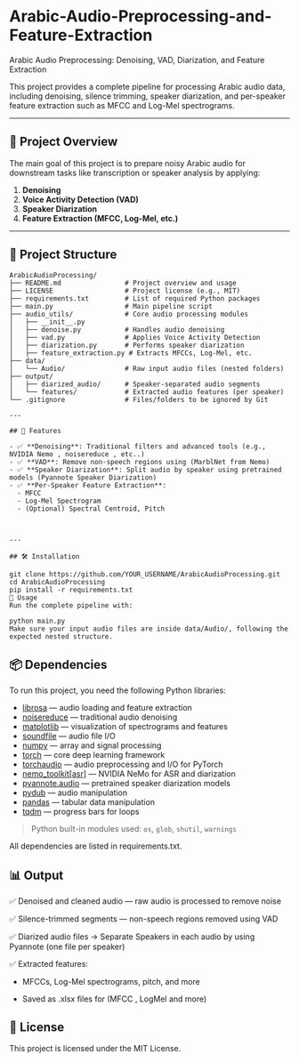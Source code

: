 # Arabic-Audio-Preprocessing-and-Feature-Extraction
Arabic Audio Preprocessing: Denoising, VAD, Diarization, and Feature Extraction 


This project provides a complete pipeline for processing Arabic audio data, including denoising, silence trimming, speaker diarization, and per-speaker feature extraction such as MFCC and Log-Mel spectrograms.

---

## 🧠 Project Overview

The main goal of this project is to prepare noisy Arabic audio for downstream tasks like transcription or speaker analysis by applying:

1. **Denoising**
2. **Voice Activity Detection (VAD)**
3. **Speaker Diarization**
4. **Feature Extraction (MFCC, Log-Mel, etc.)**
---


## 📁 Project Structure

```text
ArabicAudioProcessing/
├── README.md                # Project overview and usage
├── LICENSE                  # Project license (e.g., MIT)
├── requirements.txt         # List of required Python packages
├── main.py                  # Main pipeline script
├── audio_utils/             # Core audio processing modules
│   ├── __init__.py
│   ├── denoise.py           # Handles audio denoising
│   ├── vad.py               # Applies Voice Activity Detection
│   ├── diarization.py       # Performs speaker diarization
│   ├── feature_extraction.py # Extracts MFCCs, Log-Mel, etc.
├── data/
│   └── Audio/               # Raw input audio files (nested folders)
├── output/
│   ├── diarized_audio/      # Speaker-separated audio segments
│   └── features/            # Extracted audio features (per speaker)
└── .gitignore               # Files/folders to be ignored by Git

---

## 🔧 Features

- ✅ **Denoising**: Traditional filters and advanced tools (e.g., NVIDIA Nemo , noisereduce , etc..)
- ✅ **VAD**: Remove non-speech regions using (MarblNet from Nemo)
- ✅ **Speaker Diarization**: Split audio by speaker using pretrained models (Pyannote Speaker Diarization)
- ✅ **Per-Speaker Feature Extraction**:
  - MFCC
  - Log-Mel Spectrogram
  - (Optional) Spectral Centroid, Pitch
  


---

## 🛠️ Installation

git clone https://github.com/YOUR_USERNAME/ArabicAudioProcessing.git
cd ArabicAudioProcessing
pip install -r requirements.txt
🚀 Usage
Run the complete pipeline with:

python main.py
Make sure your input audio files are inside data/Audio/, following the expected nested structure.
```
## 📦 Dependencies

To run this project, you need the following Python libraries:

- [librosa](https://librosa.org/) — audio loading and feature extraction
- [noisereduce](https://github.com/timsainb/noisereduce) — traditional audio denoising
- [matplotlib](https://matplotlib.org/) — visualization of spectrograms and features
- [soundfile](https://pysoundfile.readthedocs.io/) — audio file I/O
- [numpy](https://numpy.org/) — array and signal processing
- [torch](https://pytorch.org/) — core deep learning framework
- [torchaudio](https://pytorch.org/audio/) — audio preprocessing and I/O for PyTorch
- [nemo_toolkit[asr]](https://docs.nvidia.com/deeplearning/nemo/user-guide/docs/en/main/asr/index.html) — NVIDIA NeMo for ASR and diarization
- [pyannote.audio](https://github.com/pyannote/pyannote-audio) — pretrained speaker diarization models
- [pydub](https://github.com/jiaaro/pydub) — audio manipulation
- [pandas](https://pandas.pydata.org/) — tabular data manipulation
- [tqdm](https://tqdm.github.io/) — progress bars for loops

> Python built-in modules used: `os`, `glob`, `shutil`, `warnings`


All dependencies are listed in requirements.txt.

## 📊 Output
✅ Denoised and cleaned audio — raw audio is processed to remove noise

✅ Silence-trimmed segments — non-speech regions removed using VAD

✅ Diarized audio files → Separate Speakers in each audio by using Pyannote (one file per speaker)

✅ Extracted features:

   * MFCCs, Log-Mel spectrograms, pitch, and more

   * Saved as .xlsx files for (MFCC , LogMel and more)
  

## 📜 License
This project is licensed under the MIT License.


